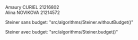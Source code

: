 Amaury CURIEL  21216802 <br/>
Alina NOVIKOVA 21214572

Steiner sans budget: "src/algorithms/Steiner.withoutBudget()"

Steiner avec budget: "src/algorithms/Steiner.budget()"
